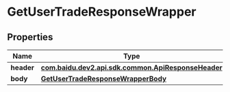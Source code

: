 

# GetUserTradeResponseWrapper


## Properties

Name | Type | Description | Notes
------------ | ------------- | ------------- | -------------
**header** | [**com.baidu.dev2.api.sdk.common.ApiResponseHeader**](com.baidu.dev2.api.sdk.common.ApiResponseHeader.md) |  |  [optional]
**body** | [**GetUserTradeResponseWrapperBody**](GetUserTradeResponseWrapperBody.md) |  |  [optional]



